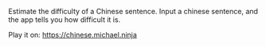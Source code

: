 Estimate the difficulty of a Chinese sentence.
Input a chinese sentence, and the app tells you how difficult it is.

Play it on: https://chinese.michael.ninja
